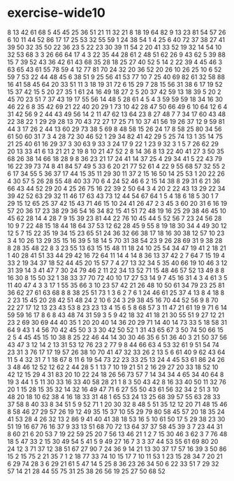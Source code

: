 # exercise-wide10
8
13
42
61
68
5
45
45
25
36
51
21
11
32
21
8
18
19
64
82
9
13
23
81
54
57
26
6
10
11
44
52
86
17
17
25
53
32
55
59
1
24
38
54
1
4
25
6
40
72
37
38
27
41
39
50
32
35
50
22
36
23
5
22
23
30
39
11
54
2
20
41
33
52
19
32
14
54
10
32
53
68
3
3
26
66
64
17
4
3
22
35
44
28
61
2
48
51
62
26
9
43
62
5
39
88
15
7
39
52
43
36
42
61
43
68
35
28
18
25
27
40
52
5
14
2
22
39
4
45
46
3
63
65
43
61
55
78
59
4
12
77
81
70
24
32
20
36
52
20
26
10
26
25
10
6
52
59
7
53
22
44
48
45
6
38
51
9
25
56
41
53
77
10
7
25
40
69
82
61
32
58
88
16
41
58
45
64
20
33
51
11
3
18
19
31
72
6
15
29
7
28
15
56
31
38
6
17
19
52
15
37
42
15
5
20
27
35
1
61
24
16
49
18
27
2
5
20
37
42
59
13
18
39
5
20
2
45
70
23
51
7
37
43
19
17
55
56
14
48
5
28
61
4
5
4
3
59
59
59
18
34
16
30
46
22
6
8
35
42
69
21
22
40
20
29
1
73
10
42
28
47
50
66
49
6
10
64
12
6
4
31
42
56
9
2
44
43
49
56
14
2
11
47
62
13
64
23
8
27
48
7
7
34
17
60
43
48
22
38
22
1
29
29
28
13
70
43
72
27
17
25
71
10
37
41
56
19
26
37
12
9
59
81
44
3
17
26
2
44
13
60
29
73
38
5
69
8
48
58
15
26
24
17
8
58
25
80
34
56
61
50
60
31
7
3
4
28
72
30
46
52
1
29
34
82
41
42
29
5
25
74
13
1
35
14
75
21
25
40
61
16
29
37
3
30
63
9
33
3
24
17
9
22
1
23
9
32
3
1
5
7
26
62
29
20
13
33
41
6
13
21
21
2
19
8
10
21
47
52
2
8
14
36
8
13
22
40
41
27
3
50
35
68
26
38
14
66
18
28
9
8
36
23
21
17
24
41
14
37
25
4
29
34
41
5
22
43
79
16
22
39
73
74
8
41
84
57
49
5
33
6
20
21
77
52
61
4
22
9
55
68
57
32
55
2
6
17
34
55
5
36
37
17
44
15
35
11
29
30
11
37
2
15
16
50
14
25
53
1
20
22
26
4
30
57
5
26
28
55
48
40
33
70
6
4
24
52
46
6
2
15
14
38
8
29
31
6
21
36
66
43
44
52
29
20
4
25
26
75
16
22
39
2
50
64
3
4
20
2
22
43
13
29
22
34
39
42
52
63
29
32
11
46
17
63
43
73
12
44
54
67
64
1
5
4
18
6
18
5
30
1
7
29
15
12
65
25
37
42
15
43
71
46
15
10
24
41
26
47
2
3
45
3
60
20
31
6
16
19
57
20
36
17
23
38
29
36
54
16
34
82
15
41
51
72
48
19
16
25
29
38
46
45
10
45
62
28
14
4
28
7
9
15
39
23
81
44
22
76
10
45
44
5
52
56
7
23
24
56
28
10
9
7
22
48
15
18
44
18
64
37
53
12
62
28
45
9
55
8
19
18
30
34
4
49
30
12
12
5
7
15
22
35
19
34
15
23
65
51
24
36
32
66
38
17
18
16
30
38
12
57
10
23
3
4
10
26
13
29
35
15
16
39
5
18
14
5
70
31
38
54
23
9
26
28
69
31
9
38
28
8
28
35
48
22
8
3
23
55
13
63
15
15
48
11
18
24
10
25
54
34
47
19
41
2
18
21
1
40
28
41
51
33
44
29
42
16
72
64
11
14
4
14
8
36
13
37
42
2
7
64
7
15
19
4
33
2
19
34
37
18
52
44
45
20
15
57
7
4
27
13
32
34
5
35
40
66
19
10
46
3
12
31
39
14
3
41
47
7
30
24
79
46
2
11
22
34
13
52
71
15
48
46
57
52
13
49
8
8
16
30
8
15
50
32
1
38
33
37
70
72
40
10
17
27
53
14
9
7
45
16
31
4
3
4
61
3
5
11
40
47
4
3
3
17
1
55
35
66
3
10
23
57
42
21
26
48
10
50
61
34
79
23
25
81
36
62
27
61
63
68
8
8
38
25
51
73
1
3
6
2
7
6
1
24
46
61
25
37
4
13
8
4
18
8
2
23
15
45
20
28
42
51
48
24
2
10
6
24
3
29
38
45
16
70
44
52
56
9
8
70
22
27
17
12
13
23
43
53
8
23
23
13
4
15
6
5
8
68
57
3
11
47
21
61
19
9
71
6
14
59
59
16
17
8
6
8
43
48
74
31
59
3
5
9
42
18
32
41
18
21
30
55
51
9
27
12
21
23
2
69
30
69
44
40
35
1
20
20
40
14
36
20
29
71
14
40
14
73
33
5
18
58
31
64
9
43
1
4
56
70
42
45
50
3
3
30
42
50
52
1
31
43
65
67
3
50
74
50
66
15
2
5
4
45
45
15
10
38
8
25
22
46
44
14
30
30
46
35
6
51
36
40
3
21
50
37
56
43
47
3
12
14
2
13
31
53
12
76
23
2
77
9
8
44
66
63
4
53
32
61
9
51
54
74
23
31
3
76
17
17
19
57
26
38
10
70
41
47
32
33
26
2
13
5
6
61
40
9
62
43
64
11
5
4
32
31
7
1
18
67
8
11
6
19
54
73
22
23
33
25
13
24
4
45
53
61
86
24
26
3
48
46
12
52
12
62
2
44
28
5
1
13
7
10
19
21
51
2
16
29
27
20
33
18
52
10
42
12
15
29
4
31
83
20
10
22
24
18
26
56
73
57
7
14
34
34
4
65
34
40
64
8
19
3
44
1
5
11
30
33
16
33
40
58
28
21
1
8
3
50
43
42
8
16
33
40
50
11
32
76
20
1
15
28
15
35
32
14
32
16
49
47
71
6
27
55
50
43
61
56
32
34
2
51
3
10
48
20
18
10
62
38
4
16
18
33
31
48
1
65
53
24
13
25
68
39
57
55
63
28
33
37
58
8
40
33
8
34
51
5
9
52
71
1
20
30
32
8
48
5
51
35
12
12
20
71
48
15
46
8
58
46
27
29
57
26
19
12
49
35
15
37
10
55
29
79
80
58
45
57
20
18
35
24
41
53
28
4
26
32
13
2
86
9
41
40
41
38
18
53
16
5
10
61
50
17
5
29
38
23
30
51
19
16
67
76
16
37
9
33
13
51
68
70
72
13
64
37
37
58
45
39
3
7
23
44
31
8
60
21
6
20
53
7
19
22
59
25
20
7
56
13
46
21
1
2
7
15
30
46
3
62
3
7
76
48
18
5
47
33
2
15
30
49
54
5
41
5
9
49
27
16
7
3
3
37
44
53
55
61
69
80
20
24
12
3
71
37
12
38
51
67
27
90
7
24
36
9
14
21
13
30
37
17
57
16
39
3
50
86
15
2
15
75
2
21
35
7
1
2
18
77
33
74
10
15
17
7
10
11
53
1
23
15
28
34
7
20
21
6
29
74
28
3
6
29
21
61
5
47
14
5
25
8
36
23
26
34
50
6
22
33
51
7
29
32
57
14
21
28
44
55
75
31
25
38
26
56
19
25
27
50
68
52

